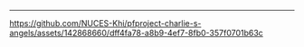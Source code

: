 ****


https://github.com/NUCES-Khi/pfproject-charlie-s-angels/assets/142868660/dff4fa78-a8b9-4ef7-8fb0-357f0701b63c

